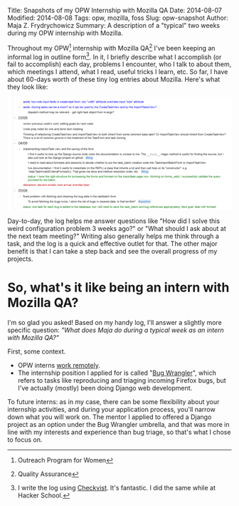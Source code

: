 Title: Snapshots of my OPW Internship with Mozilla QA
Date: 2014-08-07
Modified: 2014-08-08
Tags: opw, mozilla, foss
Slug: opw-snapshot
Author: Maja Z. Frydrychowicz
Summary: A description of a "typical" two weeks during my OPW internship with Mozilla.

[checkvist]:https://checkvist.com/

[^1]:Outreach Program for Women
[^2]:Quality Assurance
[^3]: I write the log using [Checkvist][checkvist]. It's fantastic. I did the same while at Hacker School.


Throughout my OPW[^1] internship with Mozilla QA[^2] I've been keeping an informal log in outline form[^3]. In it, I briefly describe what I accomplish (or fail to accomplish) each day, problems I encounter, who I talk to about them, which meetings I attend, what I read, useful tricks I learn, etc. So far, I have about 60-days worth of these tiny log entries about Mozilla.  Here's what they look like:

![Checkvist Mozilla Log Screenshot](images/checkvist-screenshot.png)

Day-to-day, the log helps me answer questions like "How did I solve this weird configuration problem 3 weeks ago?" or "What should I ask about at the next team meeting?" Writing also generally helps me think through a task, and the log is a quick and effective outlet for that. The other major benefit is that I can take a step back and see the overall progress of my projects.

# So, what's it like being an intern with Mozilla QA?

I'm so glad you asked! Based on my handy log, I'll answer a slightly more specific question: _"What does Maja do during a typical week as an intern with Mozilla QA?"_

First, some context. 

* OPW interns [work remotely]({filename}./2014-05-23_remote-work.md).
* The internship position I applied for is called "[Bug Wrangler](https://wiki.mozilla.org/GNOME_Outreach_Summer2014#Mozilla_Bug_Wrangler_.28Desktop_QA.29)", which refers to tasks like reproducing and triaging incoming Firefox bugs, but I've actually (mostly) been doing Django web development.

To future interns: as in my case, there can be some flexibility about your internship activities, and during your application process, you'll narrow down what you will work on. The mentor I applied to offered a Django project as an option under the Bug Wrangler umbrella, and that was more in line with my interests and experience than bug triage, so that's what I chose to focus on.


